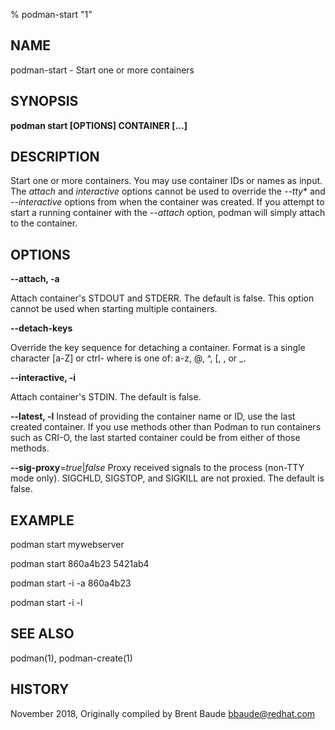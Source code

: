 % podman-start "1"

## NAME
podman\-start - Start one or more containers

## SYNOPSIS
**podman start [OPTIONS] CONTAINER [...]**

## DESCRIPTION
Start one or more containers.  You may use container IDs or names as input.  The *attach* and *interactive*
options cannot be used to override the *--tty** and *--interactive* options from when the container
was created. If you attempt to start a running container with the *--attach* option, podman will simply
attach to the container.

## OPTIONS

**--attach, -a**

Attach container's STDOUT and STDERR.  The default is false. This option cannot be used when
starting multiple containers.

**--detach-keys**

Override the key sequence for detaching a container. Format is a single character [a-Z] or
ctrl-<value> where <value> is one of: a-z, @, ^, [, , or _.

**--interactive, -i**

Attach container's STDIN. The default is false.

**--latest, -l**
Instead of providing the container name or ID, use the last created container. If you use methods other than Podman
to run containers such as CRI-O, the last started container could be from either of those methods.

**--sig-proxy**=*true*|*false*
Proxy received signals to the process (non-TTY mode only). SIGCHLD, SIGSTOP, and SIGKILL are not proxied. The default is false.

## EXAMPLE

podman start mywebserver

podman start 860a4b23 5421ab4

podman start -i -a 860a4b23

podman start -i -l

## SEE ALSO
podman(1), podman-create(1)

## HISTORY
November 2018, Originally compiled by Brent Baude <bbaude@redhat.com>

